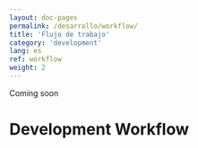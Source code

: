 ```yaml
---
layout: doc-pages
permalink: /desarrollo/workflow/
title: 'Flujo de trabajo'
category: 'development'
lang: es
ref: workflow
weight: 2
---
```


<span class="label label-info">Coming soon</span>

# Development Workflow
